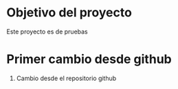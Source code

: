 # Objetivo del proyecto

Este proyecto es de pruebas

# Primer cambio desde github

1. Cambio desde el repositorio github
